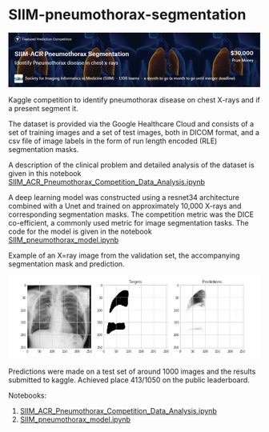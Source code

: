 # SIIM-pneumothorax-segmentation
<img src='img\header.png'>

Kaggle competition to identify pneumothorax disease on chest X-rays and if a present segment it. 

The dataset is provided via the Google Healthcare Cloud and consists of a set of training images and a set of test images, both in DICOM format, and a csv file of image labels in the form of run length encoded (RLE) segmentation masks. 

A description of the clinical problem and detailed analysis of the dataset is given in this notebook [SIIM_ACR_Pneumothorax_Competition_Data_Analysis.ipynb](SIIM_ACR_Pneumothorax_Competition_Data_Analysis.ipynb)


A deep learning model was constructed using a resnet34 architecture combined with a Unet and trained on approximately 10,000 X-rays and corresponding segmentation masks. The competition metric was the DICE co-efficient, a commonly used metric for image segmentation tasks. The code for the model is given in the notebook [SIIM_pneumothorax_model.ipynb](SIIM_pneumothorax_model.ipynb)

Example of an X=ray image from the validation set, the accompanying segmentation mask and prediction.

<img src='img\predictions.png'>

Predictions were made on a test set of around 1000 images and the results submitted to kaggle. Achieved place 413/1050 on the public leaderboard. 

Notebooks: 

1. [SIIM_ACR_Pneumothorax_Competition_Data_Analysis.ipynb](SIIM_ACR_Pneumothorax_Competition_Data_Analysis.ipynb)
2. [SIIM_pneumothorax_model.ipynb](SIIM_pneumothorax_model.ipynb)

